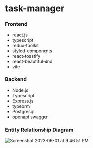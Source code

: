 # task-manager

### Frontend
- react.js
- typescript
- redux-toolkit
- styled-components
- react-toastify
- react-beautiful-dnd
- vite

### Backend
- Node.js
- Typescript
- Express.js
- typeorm
- Postgresql
- openapi swagger 


### Entity Relationship Diagram

![Screenshot 2023-06-01 at 9 46 51 PM](https://github.com/Soma-dev0808/task-manager/assets/55787141/1dfe50db-f26f-48bd-adf3-bc99c5b9d729)
